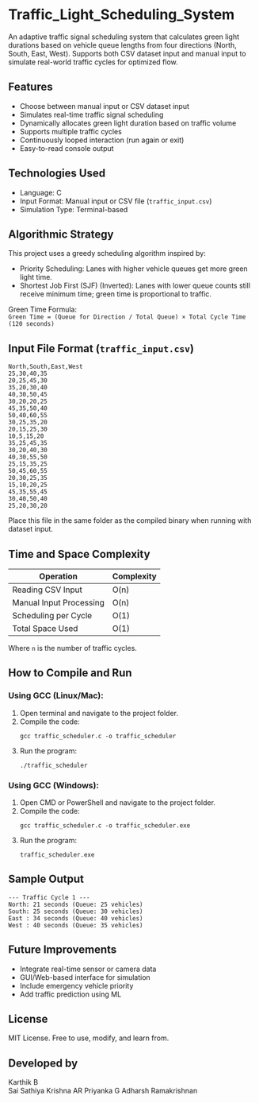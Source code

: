 # Traffic_Light_Scheduling_System
An adaptive traffic signal scheduling system that calculates green light durations based on vehicle queue lengths from four directions (North, South, East, West). Supports both CSV dataset input and manual input to simulate real-world traffic cycles for optimized flow.

## Features

- Choose between manual input or CSV dataset input
- Simulates real-time traffic signal scheduling
- Dynamically allocates green light duration based on traffic volume
- Supports multiple traffic cycles
- Continuously looped interaction (run again or exit)
- Easy-to-read console output

## Technologies Used

- Language: C  
- Input Format: Manual input or CSV file (`traffic_input.csv`)  
- Simulation Type: Terminal-based

## Algorithmic Strategy

This project uses a greedy scheduling algorithm inspired by:

- Priority Scheduling: Lanes with higher vehicle queues get more green light time.
- Shortest Job First (SJF) (Inverted): Lanes with lower queue counts still receive minimum time; green time is proportional to traffic.

Green Time Formula:  
`Green Time = (Queue for Direction / Total Queue) × Total Cycle Time (120 seconds)`

## Input File Format (`traffic_input.csv`)

```
North,South,East,West
25,30,40,35
20,25,45,30
35,20,30,40
40,30,50,45
30,20,20,25
45,35,50,40
50,40,60,55
30,25,35,20
20,15,25,30
10,5,15,20
35,25,45,35
30,20,40,30
40,30,55,50
25,15,35,25
50,45,60,55
20,30,25,35
15,10,20,25
45,35,55,45
30,40,50,40
25,20,30,20
```

Place this file in the same folder as the compiled binary when running with dataset input.

## Time and Space Complexity

| Operation              | Complexity |
|------------------------|------------|
| Reading CSV Input      | O(n)       |
| Manual Input Processing| O(n)       |
| Scheduling per Cycle   | O(1)       |
| Total Space Used       | O(1)       |

Where `n` is the number of traffic cycles.

## How to Compile and Run

### Using GCC (Linux/Mac):

1. Open terminal and navigate to the project folder.
2. Compile the code:
   ```
   gcc traffic_scheduler.c -o traffic_scheduler
   ```
3. Run the program:
   ```
   ./traffic_scheduler
   ```

### Using GCC (Windows):

1. Open CMD or PowerShell and navigate to the project folder.
2. Compile the code:
   ```
   gcc traffic_scheduler.c -o traffic_scheduler.exe
   ```
3. Run the program:
   ```
   traffic_scheduler.exe
   ```

## Sample Output

```
--- Traffic Cycle 1 ---
North: 21 seconds (Queue: 25 vehicles)
South: 25 seconds (Queue: 30 vehicles)
East : 34 seconds (Queue: 40 vehicles)
West : 40 seconds (Queue: 35 vehicles)
```

## Future Improvements

- Integrate real-time sensor or camera data
- GUI/Web-based interface for simulation
- Include emergency vehicle priority
- Add traffic prediction using ML

## License

MIT License. Free to use, modify, and learn from.

## Developed by

Karthik B  
Sai Sathiya Krishna AR
Priyanka G
Adharsh Ramakrishnan
